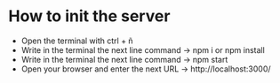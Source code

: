 # How to init the server

- Open the terminal with ctrl + ñ
- Write in the terminal the next line command -> npm i or npm install
- Write in the terminal the next line command -> npm start
- Open your browser and enter the next URL -> http://localhost:3000/
